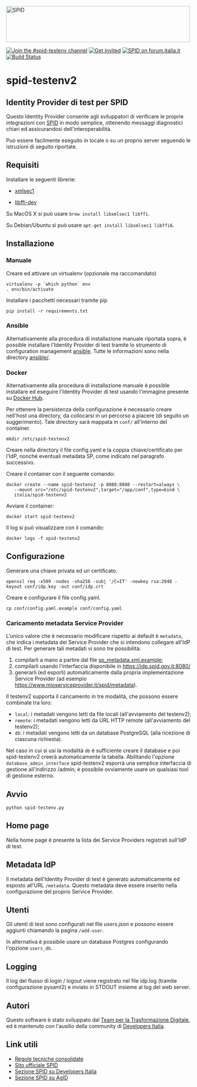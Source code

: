 <img src="https://github.com/italia/spid-graphics/blob/master/spid-logos/spid-logo-b-lb.png" alt="SPID" data-canonical-src="https://github.com/italia/spid-graphics/blob/master/spid-logos/spid-logo-b-lb.png" width="500" height="98" />

[![Join the #spid-testenv channel](https://img.shields.io/badge/Slack%20channel-%23spid--testenv-blue.svg?logo=slack)](https://developersitalia.slack.com/messages/C7ESTMQDQ)
[![Get invited](https://slack.developers.italia.it/badge.svg)](https://slack.developers.italia.it/)
[![SPID on forum.italia.it](https://img.shields.io/badge/Forum-SPID-blue.svg)](https://forum.italia.it/c/spid) [![Build Status](https://travis-ci.org/italia/spid-testenv2.svg?branch=master)](https://travis-ci.org/italia/spid-testenv2)

# spid-testenv2

## Identity Provider di test per SPID

Questo Identity Provider consente agli sviluppatori di verificare le proprie integrazioni con [SPID](https://www.spid.gov.it) in modo semplice, ottenendo messaggi diagnostici chiari ed assicurandosi dell'interoperabilità.

Può essere facilmente eseguito in locale o su un proprio server seguendo le istruzioni di seguito riportate.

## Requisiti

Installare le seguenti librerie:

* [xmlsec1](http://www.aleksey.com/xmlsec/)

* [libffi-dev](http://sourceware.org/libffi/)

Su MacOS X si può usare `brew install libxmlsec1 libffi`.

Su Debian/Ubuntu si può usare `apt-get install libxmlsec1 libffi6`.

## Installazione

### Manuale

Creare ed attivare un virtualenv (opzionale ma raccomandato)

```
virtualenv -p `which python` env
. env/bin/activate
```

Installare i pacchetti necessari tramite pip

```
pip install -r requirements.txt
```

### Ansible

Alternativamente alla procedura di installazione manuale riportata sopra, è possible installare l'Identity Provider di test tramite lo strumento di configuration management [ansible](https://www.ansible.com/). Tutte le informazioni sono nella directory [ansible/](ansible/).

### Docker

Alternativamente alla procedura di installazione manuale è possible installare ed eseguire l'Identity Provider di test usando l'immagine presente su [Docker Hub](https://hub.docker.com/).

Per ottenere la persistenza della configurazione è necessario creare nell'host una directory, da collocarsi in un percorso a piacere (di seguito un suggerimento). Tale directory sarà mappata in `conf/` all'interno del container.

```
mkdir /etc/spid-testenv2
```

Creare nella directory il file config.yaml e la coppia chiave/certificato per l'IdP, nonché eventuali metadata SP, come indicato nel paragrafo successivo.

Creare il container con il seguente comando:

```
docker create --name spid-testenv2 -p 8088:8088 --restart=always \
   --mount src="/etc/spid-testenv2",target="/app/conf",type=bind \
   italia/spid-testenv2
```

Avviare il container:

```
docker start spid-testenv2
```

Il log si può visualizzare con il comando:

```
docker logs -f spid-testenv2
```

## Configurazione

Generare una chiave privata ed un certificato.

```
openssl req -x509 -nodes -sha256 -subj '/C=IT' -newkey rsa:2048 -keyout conf/idp.key -out conf/idp.crt
```

Creare e configurare il file config.yaml.

```
cp conf/config.yaml.example conf/config.yaml
```

### Caricamento metadata Service Provider

L'unico valore che è necessario modificare rispetto ai default è `metadata`, che indica i metadata dei Service Provider che si intendono collegare all'IdP di test. Per generare tali metadati vi sono tre possibilità:

1. compilarli a mano a partire dal file [sp_metadata.xml.example](conf/sp_metadata.xml.example);
2. compilarli usando l'interfaccia disponibile in https://idp.spid.gov.it:8080/
3. generarli (ed esporli) automaticamente dalla propria implementazione Service Provider (ad esempio https://www.mioserviceprovider.it/spid/metadata).

Il testenv2 supporta il caricamento in tre modalità, che possono essere combinate tra loro:

* `local`: i metadati vengono letti da file locali (all'avviamento del testenv2);
* `remote`: i metadati vengono letti da URL HTTP remote (all'avviamento del testenv2);
* `db`: i metadati vengono letti da un database PostgreSQL (alla ricezione di ciascuna richiesta).

Nel caso in cui si usi la modalità `db` è sufficiente creare il database e poi spid-testenv2 creerà automaticamente la tabella. Abilitando l'opzione `database_admin_interface` spid-testenv2 esporrà una semplice interfaccia di gestione all'indirizzo /admin; è possibile ovviamente usare un qualsiasi tool di gestione esterno.

## Avvio

```
python spid-testenv.py
```

## Home page

Nella home page è presente la lista dei Service Providers registrati sull'IdP di test.

## Metadata IdP

Il metadata dell'Identity Provider di test è generato automaticamente ed esposto all'URL `/metadata`. Questo metadata deve essere inserito nella configurazione del proprio Service Provider.

## Utenti

Gli utenti di test sono configurati nel file _users.json_ e possono essere aggiunti chiamando la pagina `/add-user`.

In alternativa è possibile usare un database Postgres configurando l'opzione `users_db`.

## Logging

Il log del flusso di login / logout viene registrato nel file idp.log (tramite configurazione pysaml2) e inviato in STDOUT insieme al log del web server.

## Autori

Questo software è stato sviluppato dal [Team per la Trasformazione Digitale](https://teamdigitale.governo.it/), ed è mantenuto con l'ausilio della community di [Developers Italia](https://developers.italia.it/).

## Link utili

* [Regole tecniche consolidate](https://docs.italia.it/italia/spid/spid-regole-tecniche/)
* [Sito ufficiale SPID](https://www.spid.gov.it/)
* [Sezione SPID su Developers Italia](https://developers.italia.it/it/spid/)
* [Sezione SPID su AgID](https://www.agid.gov.it/it/piattaforme/spid)
